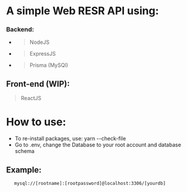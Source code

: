 # A simple Web RESR API using:

### Backend:

* > NodeJS
* > ExpressJS
* > Prisma (MySQl)

## Front-end (WIP):

> ReactJS

# How to use:
* To re-install packages, use: yarn --check-file
* Go to .env, change the Database to your root account and database schema

## Example:
       mysql://[rootname]:[rootpassword]@localhost:3306/[yourdb]